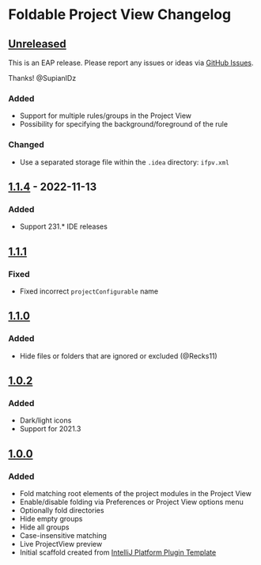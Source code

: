 <!-- Keep a Changelog guide -> https://keepachangelog.com -->

# Foldable Project View Changelog

## [Unreleased]

This is an EAP release.
Please report any issues or ideas
via [GitHub Issues](https://github.com/SupianIDz/intellij-foldable-project-view/issues).

Thanks!
@SupianIDz

### Added

- Support for multiple rules/groups in the Project View
- Possibility for specifying the background/foreground of the rule

### Changed

- Use a separated storage file within the `.idea` directory: `ifpv.xml`

## [1.1.4] - 2022-11-13

### Added

- Support 231.* IDE releases

## [1.1.1]

### Fixed

- Fixed incorrect `projectConfigurable` name

## [1.1.0]

### Added

- Hide files or folders that are ignored or excluded (@Recks11)

## [1.0.2]

### Added

- Dark/light icons
- Support for 2021.3

## [1.0.0]

### Added

- Fold matching root elements of the project modules in the Project View
- Enable/disable folding via Preferences or Project View options menu
- Optionally fold directories
- Hide empty groups
- Hide all groups
- Case-insensitive matching
- Live ProjectView preview
- Initial scaffold created
  from [IntelliJ Platform Plugin Template](https://github.com/JetBrains/intellij-platform-plugin-template)

[Unreleased]: https://github.com/hsz/intellij-foldable-projectview/compare/v1.1.4...HEAD

[1.1.4]: https://github.com/hsz/intellij-foldable-projectview/compare/v1.1.1...v1.1.4

[1.1.1]: https://github.com/hsz/intellij-foldable-projectview/compare/v1.1.0...v1.1.1

[1.1.0]: https://github.com/hsz/intellij-foldable-projectview/compare/v1.0.2...v1.1.0

[1.0.2]: https://github.com/hsz/intellij-foldable-projectview/compare/v1.0.0...v1.0.2

[1.0.0]: https://github.com/hsz/intellij-foldable-projectview/commits/v1.0.0
